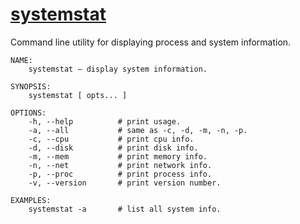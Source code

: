# [systemstat](https://godoc.org/github.com/clarketm/systemstat)

Command line utility for displaying process and system information.

```shell
NAME:
    systemstat – display system information.

SYNOPSIS:
    systemstat [ opts... ]

OPTIONS:
    -h, --help          # print usage.
    -a, --all           # same as -c, -d, -m, -n, -p.
    -c, --cpu           # print cpu info.
    -d, --disk          # print disk info.
    -m, --mem           # print memory info.
    -n, --net           # print network info.
    -p, --proc          # print process info.
    -v, --version       # print version number.

EXAMPLES:
    systemstat -a       # list all system info.
```
